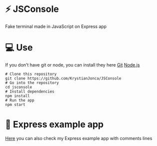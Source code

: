 # :zap: JSConsole
Fake terminal made in JavaScript on Express app
# :computer: Use
If you don't have git or node, you can install they here [Git](https://git-scm.com/downloads "Git") [Node.js](https://nodejs.org/en/download/ "Node.js") 

    # Clone this repository
    git clone https://github.com/KrystianJonca/JSConsole
    # Go into the repository
    cd jsconsole
    # Install dependencies
    npm install
    # Run the app
    npm start
    
# :paperclip: Express example app
[Here](https://github.com/KrystianJonca/ExpressExampleApp "Here") you can also check my Express example app with comments lines
